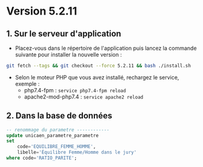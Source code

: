 # Version 5.2.11

## 1. Sur le serveur d'application

- Placez-vous dans le répertoire de l'application puis lancez la commande suivante
  pour installer la nouvelle version :

```bash
git fetch --tags && git checkout --force 5.2.11 && bash ./install.sh
```

- Selon le moteur PHP que vous avez installé, rechargez le service, exemple :
    - php7.4-fpm         : `service php7.4-fpm reload`
    - apache2-mod-php7.4 : `service apache2 reload`

## 2. Dans la base de données

```sql
-- renommage du parametre ------------
update unicaen_parametre_parametre
set
    code='EQUILIBRE_FEMME_HOMME',
    libelle='Équilibre Femme/Homme dans le jury'
where code='RATIO_PARITE';
```